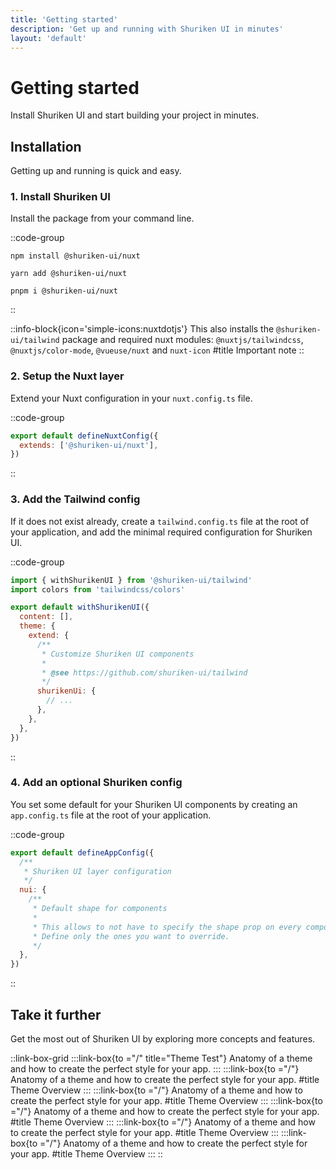```yaml
---
title: 'Getting started'
description: 'Get up and running with Shuriken UI in minutes'
layout: 'default'
---
```


# Getting started

Install Shuriken UI and start building your project in minutes.

## Installation

Getting up and running is quick and easy.

### 1. Install Shuriken UI

Install the package from your command line.

::code-group

```shell [npm]
npm install @shuriken-ui/nuxt
```

```shell [yarn]
yarn add @shuriken-ui/nuxt
```

```shell [pnpm]
pnpm i @shuriken-ui/nuxt
```

::

::info-block{icon='simple-icons:nuxtdotjs'}
This also installs the `@shuriken-ui/tailwind` package and required nuxt modules: `@nuxtjs/tailwindcss`, `@nuxtjs/color-mode`, `@vueuse/nuxt` and `nuxt-icon`
#title
Important note
::

### 2. Setup the Nuxt layer

Extend your Nuxt configuration in your `nuxt.config.ts` file.

::code-group

```js [nuxt.config.ts]
export default defineNuxtConfig({
  extends: ['@shuriken-ui/nuxt'],
})
```

::

### 3. Add the Tailwind config

If it does not exist already, create a `tailwind.config.ts` file at the root of your application, and add the minimal required configuration for Shuriken UI.

::code-group

```js [tailwind.config.ts]
import { withShurikenUI } from '@shuriken-ui/tailwind'
import colors from 'tailwindcss/colors'

export default withShurikenUI({
  content: [],
  theme: {
    extend: {
      /**
       * Customize Shuriken UI components
       *
       * @see https://github.com/shuriken-ui/tailwind
       */
      shurikenUi: {
        // ...
      },
    },
  },
})
```

::

### 4. Add an optional Shuriken config

You set some default for your Shuriken UI components by creating an `app.config.ts` file at the root of your application.

::code-group

```js [app.config.ts]
export default defineAppConfig({
  /**
   * Shuriken UI layer configuration
   */
  nui: {
    /**
     * Default shape for components
     *
     * This allows to not have to specify the shape prop on every component.
     * Define only the ones you want to override.
     */
  },
})
```

::

## Take it further

Get the most out of Shuriken UI by exploring more concepts and features.

::link-box-grid
:::link-box{to ="/" title="Theme Test"}
Anatomy of a theme and how to create the perfect style for your app.
:::
:::link-box{to ="/"}
Anatomy of a theme and how to create the perfect style for your app.
#title
Theme Overview
:::
:::link-box{to ="/"}
Anatomy of a theme and how to create the perfect style for your app.
#title
Theme Overview
:::
:::link-box{to ="/"}
Anatomy of a theme and how to create the perfect style for your app.
#title
Theme Overview
:::
:::link-box{to ="/"}
Anatomy of a theme and how to create the perfect style for your app.
#title
Theme Overview
:::
:::link-box{to ="/"}
Anatomy of a theme and how to create the perfect style for your app.
#title
Theme Overview
:::
::
